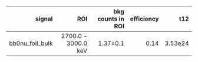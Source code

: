 | **signal**        | **ROI**             | **bkg counts in ROI** | **efficiency** | **t12** |
|------------------:|--------------------:|----------------------:|---------------:|--------:|
| bb0nu\_foil\_bulk | 2700.0 - 3000.0 keV | 1.37±0.1              | 0.14           | 3.53e24 |
